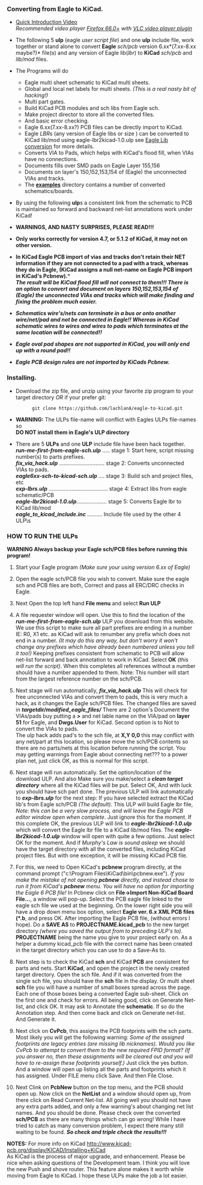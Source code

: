 ### **Converting from Eagle to KiCad.**
*    [Quick Introduction Video](http://cosmosc.com/video/testtital.mp4)  
     *Recommended video player [Firefox 66.0+](https://www.mozilla.org/en-US/firefox/desktop/) with [VLC video player plugin](http://www.videolan.org/vlc/)*  


* The following 5 **ulp** (eagle *user script file*) and one **ulp** include file, work together or stand alone to convert **Eagle** *sch/pcb* version 6.xx*(7.xx-8.xx maybe?)* file(s) and any version of Eagle lib(*lbr*) to **KiCad** *sch/pcb* and *lib/mod* files.  

* The Programs will do
    * Eagle multi sheet schematic to KiCad multi sheets.  
	* Global and local net labels for multi sheets. *(This is a real nasty bit of hacking!)*
	* Multi part gates.  
	* Build KiCad PCB modules and sch libs from Eagle sch.  
	* Make project director to store all the converted files.  
	* And basic error checking.  
	* Eagle 6.xx(7.xx-8.xx?) PCB files can be directly import to KiCad.  
	* Eagle *LBR*s (any version of Eagle libs or size ) can be converted to KiCad lib/mod using eagle-lbr2kicad-1.0.ulp see [Eagle Lib conversion]( https://github.com/lachlanA/eagle-to-kicad-libs) for more details.  
	* Converts VIA to Pads, which helps with KiCad's flood fill, when VIAs have no connections.  
	* Documents fills over SMD pads on Eagle Layer 155,156  
	* Documents on layer's 150,152,153,154 of (Eagle) the unconnected VIAs and tracks.  
	* The **[examples](https://github.com/lachlanA/eagle-to-kicad/tree/master/examples)** directory contains a number of converted schematics/boards.  

* By using the following **ulp**s  a consistent link from the schematic to PCB is maintained so forward and backward net-list annotations work under KiCad!  

* **WARNINGS, AND NASTY SURPRISES, PLEASE READ!!!**
* **Only works correctly for version 4.7, or 5.1.2 of KiCad, it may not on other version.**
* **In KiCad Eagle PCB import of vias and tracks don't retain their NET information if they are not connected to a pad with a track, whereas they do in Eagle, (KiCad assigns a null net-name on Eagle PCB import in KiCad's Pcbnew).***  
***The result will be KiCad flood fill will not connect to them!!! There is an option to convert and document on layers 150,152,153,154 of (Eagle) the unconnected VIAs and tracks which will make finding and fixing the problem much easier.***
* ***Schematics wire's/nets can terminate in a bus or onto another wire/net/pad and not be connected in Eagle!!
Whereas in KiCad schematic wires to wires and wires to pads which terminates at the same location will be connected!!***  
* ***Eagle oval pad shapes are not supported in KiCad, you will only end up with a round pad!!***  
* ***Eagle PCB design rules are not imported by KiCads Pcbnew.***  
 

### Installing.
* Download the zip file, and unzip using your favorite zip program to your target directory *OR* if your prefer git:

			git clone https://github.com/lachlanA/eagle-to-kicad.git  

* **WARNING:**  The ULPs file-name will conflict with Eagles ULPs file-names so  
  **DO NOT install them in Eagle's ULP directory**  

* There are 5 **ULPs** and one **ULP** include file have been hack together.  
***run-me-first-from-eagle-sch.ulp*** .....   stage 1: Start here,  script missing number(s) to parts prefixes.  
***fix_via_hack.ulp*** ..............................   stage 2: Converts unconnected VIAs to pads.  
***eagle6xx-sch-to-kicad-sch.ulp*** ....    stage 3: Build sch and project files, etc  
***exp-lbrs.ulp*** .......................................   stage 4: Extract libs from eagle schematic/PCB  
***eagle-lbr2kicad-1.0.ulp***....................  stage 5: Converts Eagle lbr to KiCad lib/mod  
***eagle_to_kicad_include.inc*** ..........  Include file used by the other 4 ULP\s  

### HOW TO RUN THE ULPs 
 
 **WARNING Always backup your Eagle sch/PCB files before running this program!**  
 
1. Start your Eagle program *(Make sure your using  version 6.xx of Eagle)*

2. Open the eagle sch/PCB  file you wish to convert. Make sure the eagle sch and PCB files are both, Correct and pass all ERC/DRC checks in Eagle.  

3. Next Open the top left hand  **File menu** and select  **Run ULP**  

4. A file requester window will open. Use this to find the location of the ***run-me-first-from-eagle-sch.ulp*** ULP you download from this website. We use this script to make sure all part prefixes are ending in a number  IE:   R0,  X1   etc. as KiCad will ask to renumber any prefix which does not end in a number. *(It may do this any way, but don't worry it won't change any prefixes which have already been numbered unless you tell it too!)*  Keeping prefixes consistent from schematic to PCB will allow net-list forward and back annotation to work in KiCad. Select **OK** *(this will run the script)*.  When this completes all references without a number should have a number appended to them. Note: This number will start from the largest reference number on the sch/PCB.

5. Next stage will run automatically, ***fix_via_hack.ulp*** This will check for free unconnected VIAs and convert them to pads,  this is very much a hack, as it changes the Eagle sch/PCB files.  The changed files are saved in ***targetdir/modified_eagle_files/*** There are 2 option's Document the VIAs/pads buy putting a ***>*** and net lable name on the VIA/pad on **layer 51** for Eagle, and **Dwgs.User** for KiCad. Second option is to Not to convert the VIAs to pads.  
The ulp hack adds pad's to the sch file, at **X,Y 0,0** this may conflict with any net/part at this location, so please move the sch/PCB contents so there are no parts/nets at this location before running the script.
You may getting warnings from Eagle about connecting net??? to a power plan net, just click OK, as this is normal for this script.

6. Next stage will run automatically. Set the option/location of the download ULP. And also Make sure you make/select a ***clean target directory*** where all the KiCad files will be put. Select OK, And with luck you should have sch part done. The previous ULP will link automatically to ***exp-lbrs.ulp*** for the  next step: If you have selected extract the KiCad lib's from Eagle sch/PCB *(The default).* This ULP will build Eagle lbr file, *Note: this can be a very slow process,  and will leave the Eagle PCB editor window open when complete*. Just ignore this for the moment. If this complete OK, the previous ULP will link to ***eagle-lbr2kicad-1.0.ulp*** which will convert the Eagle lbr file to a KiCad lib/mod files.  The ***eagle-lbr2kicad-1.0.ulp*** window will open with quite a few options. Just select OK for the moment.  And if *Murphy's Law is sound asleep* we should have the target directory with all the converted files, including KiCad project files. But with one exception, it will be missing KiCad PCB file.

7. For this, we need to Open KiCad's **pcbnew** program directly, at the command prompt ("c:\Program Files\KiCad\bin\pcbnew.exe"). *If you make the mistake of not opening **pcbnew** directly, and instead chose to run it from KiCad's **pcbnew**  menu. You will have no option for importing the Eagle 6 PCB file!*  In Pcbnew click on **File->Import Non-KiCad Board File...**, a window will pop-up. Select the PCB eagle file linked to the eagle sch file we used at the beginning. On the lower right side you will have a drop down menu box option, select **Eagle ver. 6.x XML PCB files (\*.b**, and press OK. After importing the Eagle PCB file, (without errors I hope). Do a **SAVE AS** to **PROJECTNAME.kicad_pcb** to the new target directory *(where you saved the output from to preceding ULP's to).* **PROJECTNAME** being the name you give to your project early on. As a helper a dummy kicad_pcb file with the correct name has been created in the target directory which you can use to do a Save-As to.

8. Next step is to check the KiCad **sch** and KiCad **PCB** are consistent for parts and nets. Start **KiCad**, and open the project in the newly created target directory. Open the sch file. And if it was converted from the single sch file, you should have the **sch** file in the display. Or multi sheet **sch** file you will have a number of small boxes spread across the page. Each one of those boxes being a converted Eagle sub-sheet. Click on the first one and check for errors. All being good, click on Generate Net-list, and click OK. It may ask to Annotate the **schematic**. If so do the Annotation step. And then come back and click on Generate net-list. And Generate it.

9. Next click on **CvPcb**, this assigns the PCB footprints with the sch parts. Most likely you will get the following warning: *Some of the assigned footprints are legacy entries (are missing lib nicknames). Would you like CvPcb to attempt to convert them to the new required FPID format? (If you answer no, then these assignments will be cleared out and you will have to re-assign these footprints yourself.)* Just click the yes button. And a window will open up listing all the parts and footprints which it has assigned. Under FILE menu click Save. And then File Close.

10. Next Clink on **PcbNew** button on the top menu, and the PCB should open up. Now click on the **NetList** and a window should open up, from there click on Read Current Net-list. All going well you should not have any extra parts added, and only a few warning's about changing net list names.  And you should be done. Please check over the converted **sch/PCB** as there are many things which can go wrong! While I have tried to catch as many conversion problem, I expect there many still waiting to be found. ***So check and triple check the results!!!***

**NOTES:**   For more info on KiCad http://www.kicad-pcb.org/display/KICAD/Installing+KiCad  
As KiCad is the process of major upgrade, and enhancement. Please be nice when asking questions of the Development team. I think you will love the new Push and shove router. This feature alone makes it worth while moving from Eagle to KiCad. I hope these ULPs make the job a lot easier.
